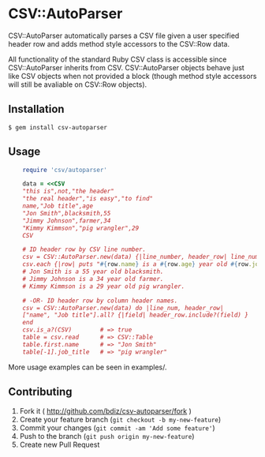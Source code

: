 # CSV::AutoParser

CSV::AutoParser automatically parses a CSV file given a user specified header row and
adds method style accessors to the CSV::Row data. 

All functionality of the standard Ruby CSV class is accessible since CSV::AutoParser
inherits from CSV. CSV::AutoParser objects behave just like CSV objects when not
provided a block (though method style accessors will still be avaliable on CSV::Row
objects).

## Installation

    $ gem install csv-autoparser

## Usage

```ruby
    require 'csv/autoparser'

    data = <<CSV
    "this is",not,"the header"
    "the real header","is easy","to find"
    name,"Job title",age
    "Jon Smith",blacksmith,55
    "Jimmy Johnson",farmer,34
    "Kimmy Kimmson","pig wrangler",29
    CSV

    # ID header row by CSV line number.
    csv = CSV::AutoParser.new(data) {|line_number, header_row| line_number == 3 }
    csv.each {|row| puts "#{row.name} is a #{row.age} year old #{row.job_title}." }
    # Jon Smith is a 55 year old blacksmith.
    # Jimmy Johnson is a 34 year old farmer.
    # Kimmy Kimmson is a 29 year old pig wrangler.

    # -OR- ID header row by column header names.
    csv = CSV::AutoParser.new(data) do |line_num, header_row| 
    ["name", "Job title"].all? {|field| header_row.include?(field) } 
    end
    csv.is_a?(CSV)        # => true
    table = csv.read      # => CSV::Table
    table.first.name      # => "Jon Smith"
    table[-1].job_title   # => "pig wrangler"
```

More usage examples can be seen in examples/.

## Contributing

1. Fork it ( http://github.com/bdiz/csv-autoparser/fork )
2. Create your feature branch (`git checkout -b my-new-feature`)
3. Commit your changes (`git commit -am 'Add some feature'`)
4. Push to the branch (`git push origin my-new-feature`)
5. Create new Pull Request
